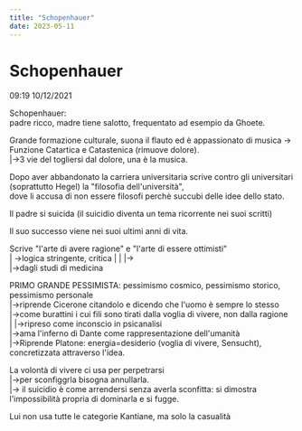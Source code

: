 ```yaml
---
title: "Schopenhauer"
date: 2023-05-11
---
```

# Schopenhauer
09:19 10/12/2021	  
  
Schopenhauer:  
padre ricco, madre tiene salotto, frequentato ad esempio da Ghoete.   
  
Grande formazione culturale, suona il flauto ed è appassionato di musica -> Funzione Catartica e Catastenica (rimuove dolore).  
							|->3 vie del togliersi dal dolore, una è la musica.  
  
Dopo aver abbandonato la carriera universitaria scrive contro gli universitari (soprattutto Hegel) la "filosofia dell'università",   
dove li accusa di non essere filosofi perchè succubi delle idee dello stato.  
  
Il padre si suicida (il suicidio diventa un tema ricorrente nei suoi scritti)   
  
Il suo successo viene nei suoi ultimi anni di vita.   
  
Scrive "l'arte di avere ragione" e "l'arte di essere ottimisti"  
		| ->logica stringente, critica |
		|					|->  
		|->dagli studi di medicina  
  
PRIMO GRANDE PESSIMISTA: pessimismo cosmico, pessimismo storico, pessimismo personale   
						|->riprende Cicerone citandolo e dicendo che l'uomo è sempre lo stesso   
						|->come burattini i cui fili sono tirati dalla voglia di vivere, non dalla ragione   
						|						|->ripreso come inconscio in psicanalisi  
						|->ama l'inferno di Dante come rappresentazione dell'umanità  
						|->Riprende Platone: energia=desiderio (voglia di vivere, Sensucht), concretizzata attraverso l'idea.  
  
La volontà di vivere ci usa per perpetrarsi  
	|->per sconfiggrla bisogna annullarla.   
	|-> il suicidio è come arrendersi senza averla sconfitta: si dimostra l'impossibilità propria di dominarla e si fugge.  
  
  
Lui non usa tutte le categorie Kantiane, ma solo la casualità  

